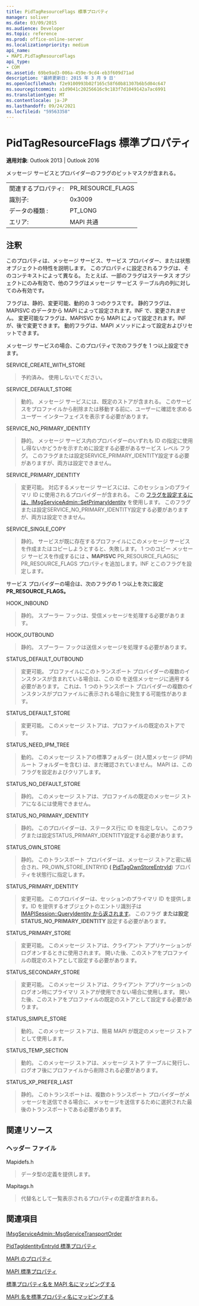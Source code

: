 ```yaml
---
title: PidTagResourceFlags 標準プロパティ
manager: soliver
ms.date: 03/09/2015
ms.audience: Developer
ms.topic: reference
ms.prod: office-online-server
ms.localizationpriority: medium
api_name:
- MAPI.PidTagResourceFlags
api_type:
- COM
ms.assetid: 69be9ad3-006a-459e-9cd4-eb3f609d71ad
description: '最終更新日: 2015 年 3 月 9 日'
ms.openlocfilehash: f2e9100993b02f165c58f60b81307b6b5d04c647
ms.sourcegitcommit: a1d9041c20256616c9c183f7d1049142a7ac6991
ms.translationtype: MT
ms.contentlocale: ja-JP
ms.lasthandoff: 09/24/2021
ms.locfileid: "59563358"
---
```

# <a name="pidtagresourceflags-canonical-property"></a>PidTagResourceFlags 標準プロパティ

  
  
**適用対象**: Outlook 2013 | Outlook 2016 
  
メッセージ サービスとプロバイダーのフラグのビットマスクが含まれる。
  
|||
|:-----|:-----|
|関連するプロパティ:  <br/> |PR_RESOURCE_FLAGS  <br/> |
|識別子:  <br/> |0x3009  <br/> |
|データの種類 :   <br/> |PT_LONG  <br/> |
|エリア:  <br/> |MAPI 共通  <br/> |
   
## <a name="remarks"></a>注釈

このプロパティは、メッセージ サービス、サービス プロバイダー、または状態オブジェクトの特性を説明します。 このプロパティに設定されるフラグは、そのコンテキストによって異なる。 たとえば、一部のフラグはステータス オブジェクトにのみ有効で、他のフラグはメッセージ サービス テーブル内の列に対してのみ有効です。 
  
フラグは、静的、変更可能、動的の 3 つのクラスです。 静的フラグは、MAPISVC のデータから MAPI によって設定されます。INF で、変更されません。 変更可能なフラグは、MAPISVC から MAPI によって設定されます。INF が、後で変更できます。 動的フラグは、MAPI メソッドによって設定およびリセットできます。
  
メッセージ サービスの場合、このプロパティで次のフラグを 1 つ以上設定できます。
  
SERVICE_CREATE_WITH_STORE 
  
> 予約済み。 使用しないでください。
    
SERVICE_DEFAULT_STORE 
  
> 動的。 メッセージ サービスには、既定のストアが含まれる。 このサービスをプロファイルから削除または移動する前に、ユーザーに確認を求めるユーザー インターフェイスを表示する必要があります。 
    
SERVICE_NO_PRIMARY_IDENTITY 
  
> 静的。 メッセージ サービス内のプロバイダーのいずれも ID の指定に使用し得ないかどうかを示すために設定する必要があるサービス レベル フラグ。 このフラグまたは設定SERVICE_PRIMARY_IDENTITY設定する必要がありますが、両方は設定できません。
    
SERVICE_PRIMARY_IDENTITY 
  
> 変更可能。 対応するメッセージ サービスには、このセッションのプライマリ ID に使用されるプロバイダーが含まれる。 この [フラグを設定するには、IMsgServiceAdmin::SetPrimaryIdentity](imsgserviceadmin-setprimaryidentity.md) を使用します。 このフラグまたは設定SERVICE_NO_PRIMARY_IDENTITY設定する必要がありますが、両方は設定できません。 
    
SERVICE_SINGLE_COPY 
  
> 静的。 サービスが既に存在するプロファイルにこのメッセージ サービスを作成またはコピーしようとすると、失敗します。 1 つのコピー メッセージ サービスを作成するには **、MAPISVC** PR_RESOURCE_FLAGSに PR_RESOURCE_FLAGS プロパティを追加します。INF とこのフラグを設定します。 
    
サービス プロバイダーの場合は、次のフラグの 1 つ以上を次に設定 **PR_RESOURCE_FLAGS。**
  
HOOK_INBOUND 
  
> 静的。 スプーラー フックは、受信メッセージを処理する必要があります。
    
HOOK_OUTBOUND 
  
> 静的。 スプーラー フックは送信メッセージを処理する必要があります。 
    
STATUS_DEFAULT_OUTBOUND 
  
> 変更可能。 プロファイルにこのトランスポート プロバイダーの複数のインスタンスが含まれている場合は、この ID を送信メッセージに適用する必要があります。 これは、1 つのトランスポート プロバイダーの複数のインスタンスがプロファイルに表示される場合に発生する可能性があります。
    
STATUS_DEFAULT_STORE 
  
> 変更可能。 このメッセージ ストアは、プロファイルの既定のストアです。 
    
STATUS_NEED_IPM_TREE 
  
> 動的。 このメッセージ ストアの標準フォルダー (対人間メッセージ (IPM) ルート フォルダーを含む) は、まだ確認されていません。 MAPI は、このフラグを設定およびクリアします。 
    
STATUS_NO_DEFAULT_STORE 
  
> 静的。 このメッセージ ストアは、プロファイルの既定のメッセージ ストアになるには使用できません。
    
STATUS_NO_PRIMARY_IDENTITY 
  
> 静的。 このプロバイダーは、ステータス行に ID を指定しない。 このフラグまたは設定STATUS_PRIMARY_IDENTITY設定する必要があります。
    
STATUS_OWN_STORE 
  
> 静的。 このトランスポート プロバイダーは、メッセージ ストアと密に結合され、PR_OWN_STORE_ENTRYID **(** [PidTagOwnStoreEntryId](pidtagownstoreentryid-canonical-property.md)) プロパティを状態行に指定します。
    
STATUS_PRIMARY_IDENTITY 
  
> 変更可能。 このプロバイダーは、セッションのプライマリ ID を提供します。ID を提供するオブジェクトのエントリ識別子は [IMAPISession::QueryIdentity から返されます](imapisession-queryidentity.md)。 このフラグ **または設定STATUS_NO_PRIMARY_IDENTITY** 設定する必要があります。 
    
STATUS_PRIMARY_STORE 
  
> 変更可能。 このメッセージ ストアは、クライアント アプリケーションがログオンするときに使用されます。 開いた後、このストアをプロファイルの既定のストアとして設定する必要があります。 
    
STATUS_SECONDARY_STORE 
  
> 変更可能。 このメッセージ ストアは、クライアント アプリケーションのログオン時にプライマリ ストアが使用できない場合に使用します。 開いた後、このストアをプロファイルの既定のストアとして設定する必要があります。 
    
STATUS_SIMPLE_STORE 
  
> 動的。 このメッセージ ストアは、簡易 MAPI が既定のメッセージ ストアとして使用します。
    
STATUS_TEMP_SECTION 
  
> 動的。 このメッセージ ストアは、メッセージ ストア テーブルに発行し、ログオフ後にプロファイルから削除される必要があります。 
    
STATUS_XP_PREFER_LAST 
  
> 静的。 このトランスポートは、複数のトランスポート プロバイダーがメッセージを送信できる場合に、メッセージを送信するために選択された最後のトランスポートである必要があります。
    
## <a name="related-resources"></a>関連リソース

### <a name="header-files"></a>ヘッダー ファイル

Mapidefs.h
  
> データ型の定義を提供します。
    
Mapitags.h
  
> 代替名として一覧表示されるプロパティの定義が含まれる。
    
## <a name="see-also"></a>関連項目



[IMsgServiceAdmin::MsgServiceTransportOrder](imsgserviceadmin-msgservicetransportorder.md)
  
[PidTagIdentityEntryId 標準プロパティ](pidtagidentityentryid-canonical-property.md)


[MAPI のプロパティ](mapi-properties.md)
  
[MAPI 標準プロパティ](mapi-canonical-properties.md)
  
[標準プロパティ名を MAPI 名にマッピングする](mapping-canonical-property-names-to-mapi-names.md)
  
[MAPI 名を標準プロパティ名にマッピングする](mapping-mapi-names-to-canonical-property-names.md)

